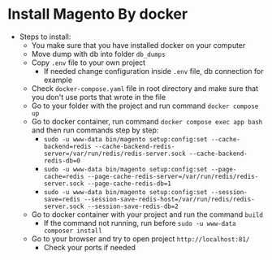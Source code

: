 # Install Magento By docker

-   Steps to install:
    -   You make sure that you have installed docker on your computer
    -   Move dump with db into folder `db_dumps`
    -   Copy `.env` file to your own project
        -   If needed change configuration inside `.env` file, db connection for example
    -   Check `docker-compose.yaml` file in root directory and make sure that you don't use ports that wrote in the file
    -   Go to your folder with the project and run command `docker compose up`
    -   Go to docker container, run command `docker compose exec app bash` and then run commands step by step:
        -   `sudo -u www-data bin/magento setup:config:set --cache-backend=redis --cache-backend-redis-server=/var/run/redis/redis-server.sock --cache-backend-redis-db=0`
        -   `sudo -u www-data bin/magento setup:config:set --page-cache=redis --page-cache-redis-server=/var/run/redis/redis-server.sock --page-cache-redis-db=1`
        -   `sudo -u www-data bin/magento setup:config:set --session-save=redis --session-save-redis-host=/var/run/redis/redis-server.sock --session-save-redis-db=2`
    -   Go to docker container with your project and run the command `build`
        -   If the command not running, run before `sudo -u www-data composer install`
    -   Go to your browser and try to open project `http://localhost:81/`
        -   Check your ports if needed
